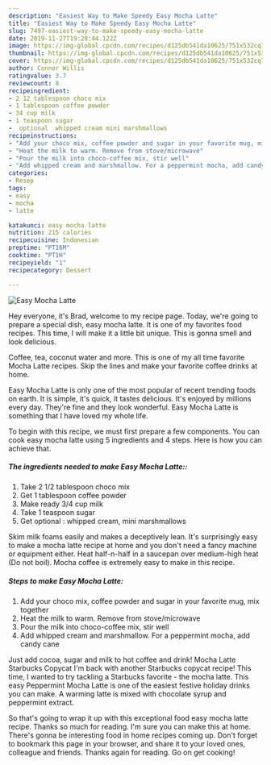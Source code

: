 ```yaml
---
description: "Easiest Way to Make Speedy Easy Mocha Latte"
title: "Easiest Way to Make Speedy Easy Mocha Latte"
slug: 7497-easiest-way-to-make-speedy-easy-mocha-latte
date: 2019-11-27T19:28:44.122Z
image: https://img-global.cpcdn.com/recipes/d125db541da10625/751x532cq70/easy-mocha-latte-recipe-main-photo.jpg
thumbnail: https://img-global.cpcdn.com/recipes/d125db541da10625/751x532cq70/easy-mocha-latte-recipe-main-photo.jpg
cover: https://img-global.cpcdn.com/recipes/d125db541da10625/751x532cq70/easy-mocha-latte-recipe-main-photo.jpg
author: Connor Willis
ratingvalue: 3.7
reviewcount: 8
recipeingredient:
- 2 12 tablespoon choco mix
- 1 tablespoon coffee powder
- 34 cup milk
- 1 teaspoon sugar
-  optional  whipped cream mini marshmallows
recipeinstructions:
- "Add your choco mix, coffee powder and sugar in your favorite mug, mix together"
- "Heat the milk to warm. Remove from stove/microwave"
- "Pour the milk into choco-coffee mix, stir well"
- "Add whipped cream and marshmallow. For a peppermint mocha, add candy cane"
categories:
- Resep
tags:
- easy
- mocha
- latte

katakunci: easy mocha latte
nutrition: 215 calories
recipecuisine: Indonesian
preptime: "PT16M"
cooktime: "PT1H"
recipeyield: "1"
recipecategory: Dessert

---
```



![Easy Mocha Latte](https://img-global.cpcdn.com/recipes/d125db541da10625/751x532cq70/easy-mocha-latte-recipe-main-photo.jpg)

Hey everyone, it's Brad, welcome to my recipe page. Today, we're going to prepare a special dish, easy mocha latte. It is one of my favorites food recipes. This time, I will make it a little bit unique. This is gonna smell and look delicious.

Coffee, tea, coconut water and more. This is one of my all time favorite Mocha Latte recipes. Skip the lines and make your favorite coffee drinks at home.

Easy Mocha Latte is only one of the most popular of recent trending foods on earth. It is simple, it's quick, it tastes delicious. It's enjoyed by millions every day. They're fine and they look wonderful. Easy Mocha Latte is something that I have loved my whole life.


To begin with this recipe, we must first prepare a few components. You can cook easy mocha latte using 5 ingredients and 4 steps. Here is how you can achieve that.

##### The ingredients needed to make Easy Mocha Latte::

1. Take 2 1/2 tablespoon choco mix
1. Get 1 tablespoon coffee powder
1. Make ready 3/4 cup milk
1. Take 1 teaspoon sugar
1. Get  optional : whipped cream, mini marshmallows


Skim milk foams easily and makes a deceptively lean. It&#39;s surprisingly easy to make a mocha latte recipe at home and you don&#39;t need a fancy machine or equipment either. Heat half-n-half in a saucepan over medium-high heat (Do not boil). Mocha coffee is extremely easy to make in this recipe. 

##### Steps to make Easy Mocha Latte:

1. Add your choco mix, coffee powder and sugar in your favorite mug, mix together
1. Heat the milk to warm. Remove from stove/microwave
1. Pour the milk into choco-coffee mix, stir well
1. Add whipped cream and marshmallow. For a peppermint mocha, add candy cane


Just add cocoa, sugar and milk to hot coffee and drink! Mocha Latte Starbucks Copycat I&#39;m back with another Starbucks copycat recipe! This time, I wanted to try tackling a Starbucks favorite - the mocha latte. This easy Peppermint Mocha Latte is one of the easiest festive holiday drinks you can make. A warming latte is mixed with chocolate syrup and peppermint extract. 

So that's going to wrap it up with this exceptional food easy mocha latte recipe. Thanks so much for reading. I'm sure you can make this at home. There's gonna be interesting food in home recipes coming up. Don't forget to bookmark this page in your browser, and share it to your loved ones, colleague and friends. Thanks again for reading. Go on get cooking!
